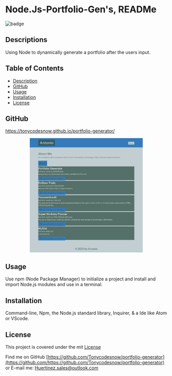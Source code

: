 # Node.Js-Portfolio-Gen's, READMe
  
  ![badge](https://img.shields.io/badge/license-mit.svg)
  
  ## Descriptions
  Using Node to dynamically generate a portfolio after the users input.
  

  ## Table of Contents
  - [Description](#description)
  - [GitHub](#github)
  - [Usage](#usage)
  - [Installation](#installation)
  - [License](#license)
  
  
  
  ## GitHub
  https://tonycodesnow.github.io/portfolio-generator/
  
<p align="center"><img src="./utils/Pix.png" width="70%"></p>
  
  
  ## Usage
  Use npm (Node Package Manager) to initialize a project and install and import Node.js modules and use in a terminal.

  
  ## Installation
  Command-line, Npm, the Node.js standard library, Inquirer, & a Ide like Atom or VScode. 
  
  
  
  
  
  ## License 
  This project is covered under the mit [License](https://choosealicense.com/licenses/mit)
  
  
  Find me on GitHub [https://github.com/Tonycodesnow/portfolio-generator](https://github.com/https://github.com/Tonycodesnow/portfolio-generator)  or E-mail me: Huertinez.sales@outlook.com
